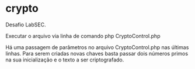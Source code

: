# crypto
Desafio LabSEC. 

Executar o arquivo via linha de comando php CryptoControl.php

Há uma passagem de parâmetros no arquivo CryptoControl.php nas últimas linhas. Para serem criadas novas chaves basta passar dois números primos na sua inicialização e o texto a ser criptografado. 
